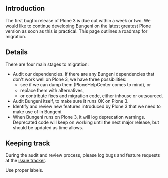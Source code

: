 ## Introduction

The first bugfix release of Plone 3 is due out within a week or two. We
would like to continue developing Bungeni on the latest greatest Plone
version as soon as this is practical. This page outlines a roadmap for
migration.


## Details

There are four main stages to migration:
  * Audit our dependencies. If there are any Bungeni dependencies that don't work well on Plone 3, we have three possibilities:
    * see if we can dump them (PloneHelpCenter comes to mind), or
    * replace them with alternatives,
    * or contribute fixes and migration code, either inhouse or outsourced.
  * Audit Bungeni itself, to make sure it runs OK on Plone 3.
  * Identify and review new features introduced by Plone 3 that we need to make use of in Bungeni.
  * When Bungeni runs on Plone 3, it will log deprecation warnings. Deprecated code will keep on working until the next major release, but should be updated as time allows.


## Keeping track

During the audit and review process, please log bugs and feature requests at the [issue tracker](http://code.google.com/p/bungeni-portal/issues/list).

Use proper labels.